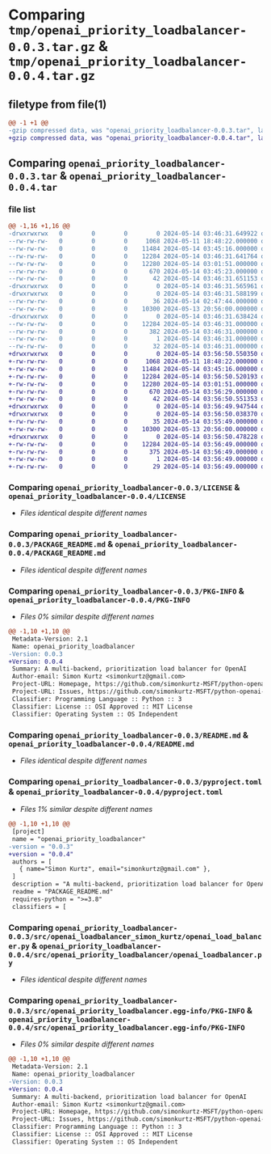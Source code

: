 # Comparing `tmp/openai_priority_loadbalancer-0.0.3.tar.gz` & `tmp/openai_priority_loadbalancer-0.0.4.tar.gz`

## filetype from file(1)

```diff
@@ -1 +1 @@
-gzip compressed data, was "openai_priority_loadbalancer-0.0.3.tar", last modified: Tue May 14 03:46:31 2024, max compression
+gzip compressed data, was "openai_priority_loadbalancer-0.0.4.tar", last modified: Tue May 14 03:56:50 2024, max compression
```

## Comparing `openai_priority_loadbalancer-0.0.3.tar` & `openai_priority_loadbalancer-0.0.4.tar`

### file list

```diff
@@ -1,16 +1,16 @@
-drwxrwxrwx   0        0        0        0 2024-05-14 03:46:31.649922 openai_priority_loadbalancer-0.0.3/
--rw-rw-rw-   0        0        0     1068 2024-05-11 18:48:22.000000 openai_priority_loadbalancer-0.0.3/LICENSE
--rw-rw-rw-   0        0        0    11484 2024-05-14 03:45:16.000000 openai_priority_loadbalancer-0.0.3/PACKAGE_README.md
--rw-rw-rw-   0        0        0    12284 2024-05-14 03:46:31.641764 openai_priority_loadbalancer-0.0.3/PKG-INFO
--rw-rw-rw-   0        0        0    12280 2024-05-14 03:01:51.000000 openai_priority_loadbalancer-0.0.3/README.md
--rw-rw-rw-   0        0        0      670 2024-05-14 03:45:23.000000 openai_priority_loadbalancer-0.0.3/pyproject.toml
--rw-rw-rw-   0        0        0       42 2024-05-14 03:46:31.651153 openai_priority_loadbalancer-0.0.3/setup.cfg
-drwxrwxrwx   0        0        0        0 2024-05-14 03:46:31.565961 openai_priority_loadbalancer-0.0.3/src/
-drwxrwxrwx   0        0        0        0 2024-05-14 03:46:31.588199 openai_priority_loadbalancer-0.0.3/src/openai_loadbalancer_simon_kurtz/
--rw-rw-rw-   0        0        0       36 2024-05-14 02:47:44.000000 openai_priority_loadbalancer-0.0.3/src/openai_loadbalancer_simon_kurtz/__init__.py
--rw-rw-rw-   0        0        0    10300 2024-05-13 20:56:00.000000 openai_priority_loadbalancer-0.0.3/src/openai_loadbalancer_simon_kurtz/openai_load_balancer.py
-drwxrwxrwx   0        0        0        0 2024-05-14 03:46:31.638424 openai_priority_loadbalancer-0.0.3/src/openai_priority_loadbalancer.egg-info/
--rw-rw-rw-   0        0        0    12284 2024-05-14 03:46:31.000000 openai_priority_loadbalancer-0.0.3/src/openai_priority_loadbalancer.egg-info/PKG-INFO
--rw-rw-rw-   0        0        0      382 2024-05-14 03:46:31.000000 openai_priority_loadbalancer-0.0.3/src/openai_priority_loadbalancer.egg-info/SOURCES.txt
--rw-rw-rw-   0        0        0        1 2024-05-14 03:46:31.000000 openai_priority_loadbalancer-0.0.3/src/openai_priority_loadbalancer.egg-info/dependency_links.txt
--rw-rw-rw-   0        0        0       32 2024-05-14 03:46:31.000000 openai_priority_loadbalancer-0.0.3/src/openai_priority_loadbalancer.egg-info/top_level.txt
+drwxrwxrwx   0        0        0        0 2024-05-14 03:56:50.550350 openai_priority_loadbalancer-0.0.4/
+-rw-rw-rw-   0        0        0     1068 2024-05-11 18:48:22.000000 openai_priority_loadbalancer-0.0.4/LICENSE
+-rw-rw-rw-   0        0        0    11484 2024-05-14 03:45:16.000000 openai_priority_loadbalancer-0.0.4/PACKAGE_README.md
+-rw-rw-rw-   0        0        0    12284 2024-05-14 03:56:50.520193 openai_priority_loadbalancer-0.0.4/PKG-INFO
+-rw-rw-rw-   0        0        0    12280 2024-05-14 03:01:51.000000 openai_priority_loadbalancer-0.0.4/README.md
+-rw-rw-rw-   0        0        0      670 2024-05-14 03:56:29.000000 openai_priority_loadbalancer-0.0.4/pyproject.toml
+-rw-rw-rw-   0        0        0       42 2024-05-14 03:56:50.551353 openai_priority_loadbalancer-0.0.4/setup.cfg
+drwxrwxrwx   0        0        0        0 2024-05-14 03:56:49.947544 openai_priority_loadbalancer-0.0.4/src/
+drwxrwxrwx   0        0        0        0 2024-05-14 03:56:50.038370 openai_priority_loadbalancer-0.0.4/src/openai_priority_loadbalancer/
+-rw-rw-rw-   0        0        0       35 2024-05-14 03:55:49.000000 openai_priority_loadbalancer-0.0.4/src/openai_priority_loadbalancer/__init__.py
+-rw-rw-rw-   0        0        0    10300 2024-05-13 20:56:00.000000 openai_priority_loadbalancer-0.0.4/src/openai_priority_loadbalancer/openai_loadbalancer.py
+drwxrwxrwx   0        0        0        0 2024-05-14 03:56:50.478228 openai_priority_loadbalancer-0.0.4/src/openai_priority_loadbalancer.egg-info/
+-rw-rw-rw-   0        0        0    12284 2024-05-14 03:56:49.000000 openai_priority_loadbalancer-0.0.4/src/openai_priority_loadbalancer.egg-info/PKG-INFO
+-rw-rw-rw-   0        0        0      375 2024-05-14 03:56:49.000000 openai_priority_loadbalancer-0.0.4/src/openai_priority_loadbalancer.egg-info/SOURCES.txt
+-rw-rw-rw-   0        0        0        1 2024-05-14 03:56:49.000000 openai_priority_loadbalancer-0.0.4/src/openai_priority_loadbalancer.egg-info/dependency_links.txt
+-rw-rw-rw-   0        0        0       29 2024-05-14 03:56:49.000000 openai_priority_loadbalancer-0.0.4/src/openai_priority_loadbalancer.egg-info/top_level.txt
```

### Comparing `openai_priority_loadbalancer-0.0.3/LICENSE` & `openai_priority_loadbalancer-0.0.4/LICENSE`

 * *Files identical despite different names*

### Comparing `openai_priority_loadbalancer-0.0.3/PACKAGE_README.md` & `openai_priority_loadbalancer-0.0.4/PACKAGE_README.md`

 * *Files identical despite different names*

### Comparing `openai_priority_loadbalancer-0.0.3/PKG-INFO` & `openai_priority_loadbalancer-0.0.4/PKG-INFO`

 * *Files 0% similar despite different names*

```diff
@@ -1,10 +1,10 @@
 Metadata-Version: 2.1
 Name: openai_priority_loadbalancer
-Version: 0.0.3
+Version: 0.0.4
 Summary: A multi-backend, prioritization load balancer for OpenAI
 Author-email: Simon Kurtz <simonkurtz@gmail.com>
 Project-URL: Homepage, https://github.com/simonkurtz-MSFT/python-openai-loadbalancer
 Project-URL: Issues, https://github.com/simonkurtz-MSFT/python-openai-loadbalancer/issues
 Classifier: Programming Language :: Python :: 3
 Classifier: License :: OSI Approved :: MIT License
 Classifier: Operating System :: OS Independent
```

### Comparing `openai_priority_loadbalancer-0.0.3/README.md` & `openai_priority_loadbalancer-0.0.4/README.md`

 * *Files identical despite different names*

### Comparing `openai_priority_loadbalancer-0.0.3/pyproject.toml` & `openai_priority_loadbalancer-0.0.4/pyproject.toml`

 * *Files 1% similar despite different names*

```diff
@@ -1,10 +1,10 @@
 [project]
 name = "openai_priority_loadbalancer"
-version = "0.0.3"
+version = "0.0.4"
 authors = [
   { name="Simon Kurtz", email="simonkurtz@gmail.com" },
 ]
 description = "A multi-backend, prioritization load balancer for OpenAI"
 readme = "PACKAGE_README.md"
 requires-python = ">=3.8"
 classifiers = [
```

### Comparing `openai_priority_loadbalancer-0.0.3/src/openai_loadbalancer_simon_kurtz/openai_load_balancer.py` & `openai_priority_loadbalancer-0.0.4/src/openai_priority_loadbalancer/openai_loadbalancer.py`

 * *Files identical despite different names*

### Comparing `openai_priority_loadbalancer-0.0.3/src/openai_priority_loadbalancer.egg-info/PKG-INFO` & `openai_priority_loadbalancer-0.0.4/src/openai_priority_loadbalancer.egg-info/PKG-INFO`

 * *Files 0% similar despite different names*

```diff
@@ -1,10 +1,10 @@
 Metadata-Version: 2.1
 Name: openai_priority_loadbalancer
-Version: 0.0.3
+Version: 0.0.4
 Summary: A multi-backend, prioritization load balancer for OpenAI
 Author-email: Simon Kurtz <simonkurtz@gmail.com>
 Project-URL: Homepage, https://github.com/simonkurtz-MSFT/python-openai-loadbalancer
 Project-URL: Issues, https://github.com/simonkurtz-MSFT/python-openai-loadbalancer/issues
 Classifier: Programming Language :: Python :: 3
 Classifier: License :: OSI Approved :: MIT License
 Classifier: Operating System :: OS Independent
```

